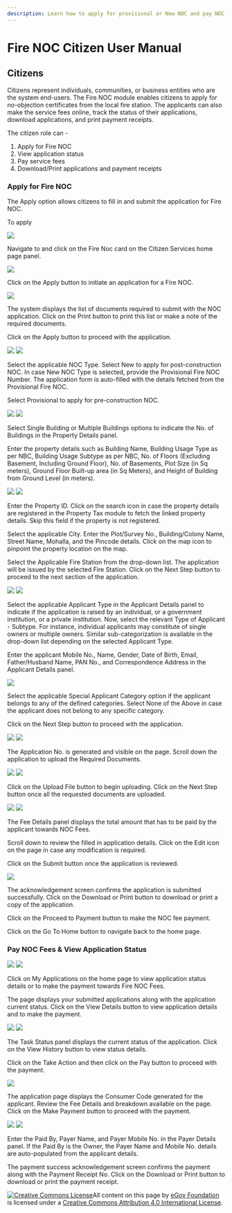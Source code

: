 ```yaml
---
description: Learn how to apply for provisional or New NOC and pay NOC fees
---
```


# Fire NOC Citizen User Manual

## Citizens 

Citizens represent individuals, communities, or business entities who are the system end-users.  The Fire NOC module enables citizens to apply for no-objection certificates from the local fire station. The applicants can also make the service fees online, track the status of their applications, download applications, and print payment receipts. 

The citizen role can -

1. Apply for Fire NOC
2. View application status
3. Pay service fees
4. Download/Print applications and payment receipts

### Apply for Fire NOC

The Apply option allows citizens to fill in and submit the application for Fire NOC.

To apply 

![](https://lh4.googleusercontent.com/_-LU5x7Yrd76XV4uAbtPzKphyWmYYaLn-4dj3Yz7NOzSO40LzkQzxVQ9RWUH_BXEikpWIKhxQjFfCl0WdgLIol2Ktl_PmL-Iqv_qnAhRFElQnmd5soFGB5fEc6qBEfZrdG2jmEH1)

Navigate to and click on the Fire Noc card on the Citizen Services home page panel. 

![](https://lh5.googleusercontent.com/hlS37kfrjQjblyshTCfGgUHuyjOa7QRyOAwbwJE466IW1N-T5X0-zhHys0eZPXfXecZc5f4D4hqA3oV_zI4f-h9iAhOzQ2EWqRtka06JBaOU9DebjljXJAYEBTxtkL46CijDoPK1)

Click on the Apply button to initiate an application for a Fire NOC.

![](https://lh4.googleusercontent.com/uvOuQJ-tfAN2eGqHE_kods3IXhOROG62bUe5aR9hg_mJU7StedQmRRnsvrpJ4Y6kwiWKweatwlXRRz2TZq4rYub9sPSFpdq7LQYOHuJhEtO8f0KQG47lYHQMl_tnKjspYHRAdz4j)

The system displays the list of documents required to submit with the NOC application. Click on the Print button to print this list or make a note of the required documents. 

Click on the Apply button to proceed with the application.

![](https://lh5.googleusercontent.com/nWGPZpAW4L1FLlP1tspVZc96uFtNzGj9l0tPoexU3Q1CbPgeec4b6uUjc5faUOPp4_ycFpR1poFxc24WbeYfltRpp58qh64Ocu8QzX6OAL1GOTRsIMynlTbNECoNxEFUulymINyv)             ![](https://lh3.googleusercontent.com/2ievDKDmiJ1zRxl8wkrLB-s4X3W6gGkilhP00pX2yWItThqTZyr-exUWRN14UiCV9Vx7WkYjqgSIFqK5-_dDuq4AyHp6eBG1S_4QYay6A4dUC39C7js8GNniynM6pna0-nIpx-Dh)  


Select the applicable NOC Type. Select New to apply for post-construction NOC. In case New NOC Type is selected, provide the Provisional Fire NOC Number. The application form is auto-filled with the details fetched from the Provisional Fire NOC. 

Select Provisional to apply for pre-construction NOC. 

![](https://lh4.googleusercontent.com/1x_Fwwwgq4eZza6N63oZHgJRGqEHvFy9xOrLOEiq_UCCilMnZ5Y6ZfmdhIKGGmweJCKWi9QVpkFK2tkr7v3OlaJ94clZgtJgpWnVp_GjMyvPcDbaq1NYKNz7KCqPofP1s4Sm40MK)             ![](https://lh6.googleusercontent.com/FrvTmwIQAGQ8DwI48ncl6PbAUX46JsWfrDo3-wzpUWv8KGt0MZRBRMxeT_uE14PSF89qxDmgFdAJuxxoeyHgHVzdn9InUInD1y69BRTHwjj73YNWsWgLiAP94kmcGl0len84KO29)  


Select Single Building or Multiple Buildings options to indicate the No. of Buildings in the Property Details panel.

Enter the property details such as Building Name, Building Usage Type as per NBC, Building Usage Subtype as per NBC, No. of Floors \(Excluding Basement, Including Ground Floor\), No. of Basements, Plot Size \(in Sq meters\), Ground Floor Built-up area \(in Sq Meters\), and Height of Building from Ground Level \(in meters\).

![](https://lh5.googleusercontent.com/DFrdWhHIfjbZOmG-IytQYN2X0N6Q4nH08KnRJFz35vDSYqJ4F4lCl49yBBzk9TCysyAHQltHqjeMTnz6opNwjzO-oblv7eDyQQMY_m-WxfMOSP3fHfzwzLXRS2UnUyWCtcQm-ic3)            ![](https://lh6.googleusercontent.com/WumKTsCz8ZBqVKOUnPaUctsM6TWBEZjKkP6WZxVdgbLeQmFGBnmD4Ukxk4KlgjVYvwYx0AHh4s1kaNTe4BiBZ9LOzMhlplwNaqM9ESjGYEyhPa-ebVfeJxvkT2cpxEIXIH4hbcEz)  


Enter the Property ID. Click on the search icon in case the property details are registered in the Property Tax module to fetch the linked property details. Skip this field if the property is not registered.

Select the applicable City. Enter the Plot/Survey No., Building/Colony Name, Street Name, Mohalla, and the Pincode details. Click on the map icon to pinpoint the property location on the map. 

Select the Applicable Fire Station from the drop-down list. The application will be issued by the selected Fire Station. Click on the Next Step button to proceed to the next section of the application.

![](https://lh3.googleusercontent.com/LqUITcHuLrjt00T3c3DB6T4LvMguGyVQXok-WvFNrlvHDTTooujmNCA4ZqnTlLsUrIC-jInYkh5QSxvLqbWJknjP_qXw3794TBQZ_0fCM-W53wO6es7dOZEzX4noZptZUu0UakPY)           ![](https://lh5.googleusercontent.com/RkvPQ2iSKAfwU2mH--tVOlRoU0HpJIy5KsIOS1XW6xJ5JUjKPk8DgwA3blfJm3c69RJCUwNnN7cG4_UsgdSCXtf9Y-ce0SSFAqsrA9XhW-F3quNvtTlacFedAkhiv06_0XgqxaDr)  


Select the applicable Applicant Type in the Applicant Details panel to indicate if the application is raised by an individual, or a government institution, or a private institution. Now, select the relevant Type of Applicant - Subtype. For instance, individual applicants may constitute of single owners or multiple owners. Similar sub-categorization is available in the drop-down list depending on the selected Applicant Type.

Enter the applicant Mobile No., Name, Gender, Date of Birth, Email, Father/Husband Name, PAN No., and Correspondence Address in the Applicant Details panel.

![](https://lh3.googleusercontent.com/JlyoKlfYoagbCYrbk1rUc54hABO3rPYfos8o-YKfvjYjm6DGJV_YkVMJHT2L4d6XWQWI8P6Vsaro2C2wgHjsmGVE3W8jr--eRMyVBsavN4d2y9qdWwwflkv1PP3j46E69lQVZDXQ)

Select the applicable Special Applicant Category option if the applicant belongs to any of the defined categories. Select None of the Above in case the applicant does not belong to any specific category. 

Click on the Next Step button to proceed with the application. 

![](https://lh5.googleusercontent.com/LuMYuf1el9EOlloB8VejjwqsbRLMrd9QTIM7hF86PKcjJ0lwyHtYFUqX1q6L63bdxw8ayafq_Cxj1o6ob8mCnu8PE56JFf7EhPZ7oc4XBUxTWO54We3xKeRnfLk9IhMVwXz7G-mo)        ![](https://lh5.googleusercontent.com/PehmeSC8Nx44scKuCkltIlYHY0nYWOzV2rRyU7aMMMbSMtqKMvAQs1255tz5mUgzIvpYLYPe-6Z9QPNZ8-vWLQdEbdZ9dvr1DiGHeiBr0xjQDOnzNu0KLItHwRv-_2H7T8eFrjn7)  


The Application No. is generated and visible on the page. Scroll down the application to upload the Required Documents. 

![](https://lh6.googleusercontent.com/4-e4NxFa5E2AuqzeKFDf1pdO3-81ObUfIROrGWsI34yW04nv_WJWucof6_gonVkl_w0WD2uye_uWKBox_Cm7R5S0fCd7z5HzWlTW_rejus9_7HZVo2Qqbdczq0hNWAsDP9gNR7_T)       ![](https://lh3.googleusercontent.com/BYk--px7wkkXR2tYKDUFRDocbObacT4KRljfGWSUT1iMOzE12C0i3W2QLd57tLm32gPNclU3_gvDfTAYEBw9xvJq_Wc48_MbfjuARE1Crkhwxhv2dPhJmQvZQ7IETO23oYKFJrdc)  


Click on the Upload File button to begin uploading. Click on the Next Step button once all the requested documents are uploaded. 

![](https://lh6.googleusercontent.com/DX3zrPClWlNdRZsgZEBB2aFSok0tjLclM6aNrmyLseapbMkPs60P6_k70xVGhBslN9U-N3GiBpK1cBecjE2dIS-29F5wre7e9JQfiz0_U7MGXLnQzVZ7fpqVmVO3efRrtp2FgphH)      ![](https://lh4.googleusercontent.com/oR9blN-c1newf-XdiPZCHqVwUxljSmGFcwVRex_zKPZxbjpsyyfb6hZX7A9oIdhKD87VVz83WfIdpNGMbG-5uWN5jikuNJi3MHZPqpvCgCLV0BSFyHkkBEgl58QnJJNYSMfKaf3a)  


The Fee Details panel displays the total amount that has to be paid by the applicant towards NOC Fees. 

Scroll down to review the filled in application details. Click on the Edit icon on the page in case any modification is required.

Click on the Submit button once the application is reviewed.

![](https://lh6.googleusercontent.com/e2N1u08aaqMsWGFxo2oT1yK8up5-qoL-QgFp94JIWqyJiXaL3ikqdUVWuWIBoCe1NDj5VRIoatxefdDrexynI631OzS2T5egLbrFiJH9S1oHvVSwslWgf4RveDDz87y9S4O_39dR)

The acknowledgement screen confirms the application is submitted successfully. Click on the Download or Print button to download or print a copy of the application. 

Click on the Proceed to Payment button to make the NOC fee payment. 

Click on the Go To Home button to navigate back to the home page.

### Pay NOC Fees & View Application Status

![](https://lh3.googleusercontent.com/KSLc4CbeLq2GrsaXznqkx8X3R5PqvbM5et_JfB8riwEH1mKbRwiu5m3lFbb-Dh7QmTRFK1N3iFTh4_pkchRGfidnEQ2HtWf9uqYBVrQdy1XmgKzBIrvwU-lVUBVYIskb7gVRE9Pn)      ![](https://lh6.googleusercontent.com/S8GLqCqrzFDPvTzNBszNRoyT4zK88i7dlPHsCtfHqTC_55thtdpnmQQnA9WopD1wvaKjT8G1adboyK8VAgo9I1WlLTmZL_gxgDyfV_aC4qYAD1ANmVy4VVp4qMz1yuzNvDyd91vg)  


Click on My Applications on the home page to view application status details or to make the payment towards Fire NOC Fees.

The page displays your submitted applications along with the application current status. Click on the View Details button to view application details and to make the payment.

![](https://lh4.googleusercontent.com/dgNiDM1orFKX_RfPpIMki90nREd5cNM09EWm92MTtSh14xRBvtxhDbdPt85cVrAjKC-ZBXVI-oGDoaw8WRyLwqOkOWirjVJJMI4pKQb9sEfOJEF5XLY1c1JsjuW0Tod1zKsil9XD)           ![](https://lh3.googleusercontent.com/IGlgUHERUb8R8bsm-oMbkOTVzs-Mi3n5i9UGuQqfDFB3fPSGxv6LRDg7RV_i6AHzQlmzm22LvrP41t35bhmQcxOszQjYrwuc2w4XfMqmI2VrECMS1mW-TOftfk9FQ8MTySSwkerN)

The Task Status panel displays the current status of the application. Click on the View History button to view status details. 

Click on the Take Action and then click on the Pay button to proceed with the payment. 

![](https://lh4.googleusercontent.com/Jcjdpm2Ol-FIWaSL1vP6d4IdZ5o6_P8cg19TRGv9LoQOMdcj1XJAh5HYAiIp2kde1Kaciv2UO_o47tZi3l8zeAF4iQPZgB0LlkfP-HQ1zDjEGR2NIzZzMToi-RAR9dtUfhHFxNgv)

The application page displays the Consumer Code generated for the applicant. Review the Fee Details and breakdown available on the page. Click on the Make Payment button to proceed with the payment.  


![](https://lh3.googleusercontent.com/mj-FPlaETt37eEbp5TZJU2Wf_rhrlj3kb6lUCu7vGSCHfUboAZOdkyOApMwyM1aQTcA1DP8XrPEvA_ELTfIsz4pspmD-CrTCImknqUakvWi1tZkYluLo3bhpaYdjXWPpoMHZV_Ti)      ![](https://lh6.googleusercontent.com/hw1Dnmw1C44N-ghRH_JTgmrF-xCHful7FCNcGFwwArguhAQxkZEj8Z_fAf3PQ5dxcbfMn5ZwraKVlmb_Sl_nszToNqKvVzr4roCchMpvPUpGo3M9nt4VE0uI3QrBSXJv7gO3NH5A)    


Enter the Paid By, Payer Name, and Payer Mobile No. in the Payer Details panel. If the Paid By is the Owner, the Payer Name and Mobile No. details are auto-populated from the applicant details. 

The payment success acknowledgement screen confirms the payment along with the Payment Receipt No. Click on the Download or Print button to download or print the payment receipt.



 [![Creative Commons License](https://i.creativecommons.org/l/by/4.0/80x15.png)](http://creativecommons.org/licenses/by/4.0/)All content on this page by [eGov Foundation ](https://egov.org.in/)is licensed under a [Creative Commons Attribution 4.0 International License](http://creativecommons.org/licenses/by/4.0/).  


